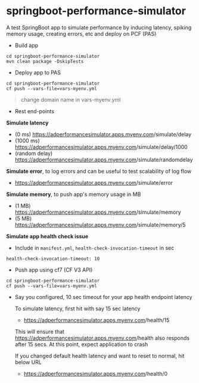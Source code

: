 # springboot-performance-simulator
A test SpringBoot app to simulate performance by inducing latency, spiking memory usage, creating errors, etc and deploy on PCF (PAS)

* Build app

```
cd springboot-performance-simulator
mvn clean package -DskipTests
```

* Deploy app to PAS

```
cd springboot-performance-simulator
cf push --vars-file=vars-myenv.yml
```
> change domain name in vars-myenv.yml

* Rest end-points

__Simulate latency__


* (0 ms) <https://adperformancesimulator.apps.myenv.com>/simulate/delay
* (1000 ms) <https://adperformancesimulator.apps.myenv.com>/simulate/delay/1000
* (random delay) <https://adperformancesimulator.apps.myenv.com>/simulate/randomdelay

__Simulate error__, to log errors and can be useful to test scalability of log flow

* <https://adperformancesimulator.apps.myenv.com>/simulate/error

__Simulate memory__, to push app's memory usage in MB

* (1 MB) <https://adperformancesimulator.apps.myenv.com>/simulate/memory
* (5 MB) <https://adperformancesimulator.apps.myenv.com>/simulate/memory/5

__Simulate app health check issue__
  
 * Include in `manifest.yml`, `health-check-invocation-timeout` in sec
	  
 ```
 health-check-invocation-timeout: 10
 ```
	  
 * Push app using cf7 (CF V3 API)
	
 ```
 cd springboot-performance-simulator
 cf push --vars-file=vars-myenv.yml
 ```

 * Say you configured, 10 sec timeout for your app health endpoint latency
 
	 To simulate latency, first hit with say 15 sec latency
	 
	 * <https://adperformancesimulator.apps.myenv.com>/health/15
	
	 This will ensure that <https://adperformancesimulator.apps.myenv.com>/health also responds after 15 secs. At this point, expect application to crash
	
	 If you changed default health latency and want to reset to normal, hit below URL
	 
	 * <https://adperformancesimulator.apps.myenv.com>/health/0
